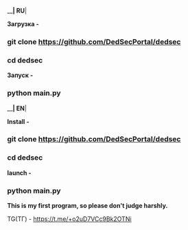 ____________________________________________________________________________________________________|
RU__________________________________________________________________________________________________|

**Загрузка -**

### git clone https://github.com/DedSecPortal/dedsec

###  cd dedsec

**Запуск -**

###  python main.py


____________________________________________________________________________________________________|
EN__________________________________________________________________________________________________|

**Install -**

### git clone https://github.com/DedSecPortal/dedsec

###  cd dedsec

**launch -** 

### python main.py

**This is my first program, so please don't judge harshly.**

TG(ТГ) - https://t.me/+o2uD7VCc9Bk2OTNi
